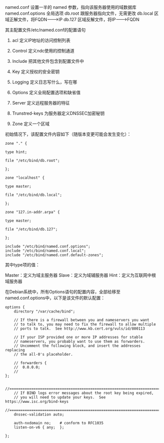 
named.conf              设置一半的 named 参数，指向该服务器使用的域数据库
named.conf.options      全局选项
db.root                 跟服务器指向文件，无需更改
db.local                区域正解文件，将FQDN--->IP
db.127                  区域反解文件，将IP--->FQDN



其主配置文件/etc/named.conf的配置语句

1. acl 定义IP地址的访问控制列表

2. Control 定义ndc使用的控制通道

3. Include 把其他文件包含到配置文件中

4. Key 定义授权的安全密钥

5. Logging 定义日志写什么，写在哪

6. Options 定义全局配置选项和缺省值

7. Server 定义远程服务器的特征

8. Trunstred-keys 为服务器定义DNSSEC加密秘钥

9. Zone 定义一个区域

初始情况下，该配置文件内容如下（随版本变更可能会发生变化）：

```
zone "." {

type hint;

file "/etc/bind/db.root";

};

zone "localhost" {

type master;

file "/etc/bind/db.local";

}; 

zone "127.in-addr.arpa" {

type master;

file "/etc/bind/db.127";

};

include "/etc/bind/named.conf.options";
include "/etc/bind/named.conf.local";
include "/etc/bind/named.conf.default-zones";
```


其中type项的值：

Master：定义为域主服务器
Slave：定义为域辅服务器
Hint：定义为互联网中根域服务器

在Debian系统中，所有Options语句的配置内容，全部给移至named.conf.options中，以下是该文件的默认配置：

```
options {
    directory "/var/cache/bind";

    // If there is a firewall between you and nameservers you want
    // to talk to, you may need to fix the firewall to allow multiple
    // ports to talk.  See http://www.kb.cert.org/vuls/id/800113

    // If your ISP provided one or more IP addresses for stable
    // nameservers, you probably want to use them as forwarders.
    // Uncomment the following block, and insert the addresses replacing
    // the all-0's placeholder.

    // forwarders {
    //  0.0.0.0;
    // 
};

    //========================================================================
    // If BIND logs error messages about the root key being expired,
    // you will need to update your keys.  See https://www.isc.org/bind-keys
    //========================================================================
    dnssec-validation auto;

    auth-nxdomain no;    # conform to RFC1035
    listen-on-v6 { any;  };

};
```
